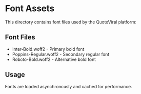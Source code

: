 # Font Assets

This directory contains font files used by the QuoteViral platform:

## Font Files
- Inter-Bold.woff2 - Primary bold font
- Poppins-Regular.woff2 - Secondary regular font
- Roboto-Bold.woff2 - Alternative bold font

## Usage
Fonts are loaded asynchronously and cached for performance.